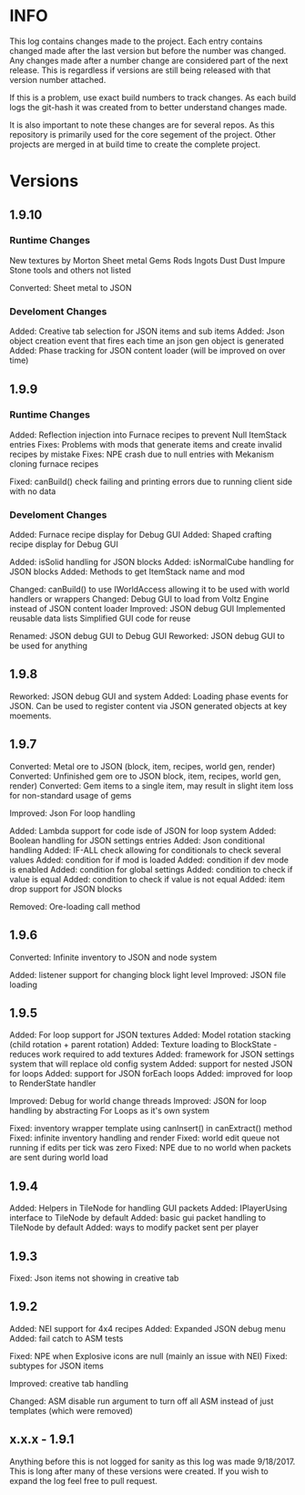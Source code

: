 # INFO
This log contains changes made to the project. Each entry contains changed made after the last version but before the number was changed. Any changes made after a number change are considered part of the next release. This is regardless if versions are still being released with that version number attached. 

If this is a problem, use exact build numbers to track changes. As each build logs the git-hash it was created from to better understand changes made.

It is also important to note these changes are for several repos. As this repository is primarily used for the core segement of the project. Other projects are merged in at build time to create the complete project. 

# Versions
## 1.9.10
### Runtime Changes
New textures by Morton
    Sheet metal
    Gems
    Rods
    Ingots
    Dust
    Dust Impure
    Stone tools
    and others not listed
    
Converted: Sheet metal to JSON

### Develoment Changes
Added: Creative tab selection for JSON items and sub items
Added: Json object creation event that fires each time an json gen object is generated
Added: Phase tracking for JSON content loader (will be improved on over time)

## 1.9.9
### Runtime Changes
Added: Reflection injection into Furnace recipes to prevent Null ItemStack entries
        Fixes: Problems with mods that generate items and create invalid recipes by mistake
        Fixes: NPE crash due to null entries with Mekanism cloning furnace recipes
     

Fixed: canBuild() check failing and printing errors due to running client side with no data

### Develoment Changes
Added: Furnace recipe display for Debug GUI
Added: Shaped crafting recipe display for Debug GUI

Added: isSolid handling for JSON blocks
Added: isNormalCube handling for JSON blocks
Added: Methods to get ItemStack name and mod

Changed: canBuild() to use IWorldAccess allowing it to be used with world handlers or wrappers
Changed: Debug GUI to load from Voltz Engine instead of JSON content loader
Improved: JSON debug GUI
          Implemented reusable data lists
          Simplified GUI code for reuse          

Renamed: JSON debug GUI to Debug GUI
Reworked: JSON debug GUI to be used for anything

## 1.9.8
Reworked: JSON debug GUI and system
Added: Loading phase events for JSON. 
       Can be used to register content via JSON generated objects at key moements.

## 1.9.7
Converted: Metal ore to JSON (block, item, recipes, world gen, render)
Converted: Unfinished gem ore to JSON block, item, recipes, world gen, render)
Converted: Gem items to a single item, may result in slight item loss for non-standard usage of gems

Improved: Json For loop handling

Added: Lambda support for code isde of JSON for loop system
Added: Boolean handling for JSON settings entries
Added: Json conditional handling
Added: IF-ALL check allowing for conditionals to check several values
Added: condition for if mod is loaded
Added: condition if dev mode is enabled
Added: condition for global settings
Added: condition to check if value is equal
Added: condition to check if value is not equal
Added: item drop support for JSON blocks

Removed: Ore-loading call method


## 1.9.6
Converted: Infinite inventory to JSON and node system

Added: listener support for changing block light level
Improved: JSON file loading

## 1.9.5
Added: For loop support for JSON textures
Added: Model rotation stacking (child rotation + parent rotation)
Added: Texture loading to BlockState - reduces work required to add textures
Added: framework for JSON settings system that will replace old config system
Added: support for nested JSON for loops
Added: support for JSON forEach loops
Added: improved for loop to RenderState handler

Improved: Debug for world change threads
Improved: JSON for loop handling by abstracting For Loops as it's own system

Fixed: inventory wrapper template using canInsert() in canExtract() method
Fixed: infinite inventory handling and render
Fixed: world edit queue not running if edits per tick was zero
Fixed: NPE due to no world when packets are sent during world load

## 1.9.4
Added: Helpers in TileNode for handling GUI packets
Added: IPlayerUsing interface to TileNode by default
Added: basic gui packet handling to TileNode by default
Added: ways to modify packet sent per player

## 1.9.3
Fixed: Json items not showing in creative tab

## 1.9.2
Added: NEI support for 4x4 recipes
Added: Expanded JSON debug menu
Added: fail catch to ASM tests

Fixed: NPE when Explosive icons are null (mainly an issue with NEI)
Fixed: subtypes for JSON items

Improved: creative tab handling

Changed: ASM disable run argument to turn off all ASM instead of just templates (which were removed)

## x.x.x - 1.9.1
Anything before this is not logged for sanity as this log was made 9/18/2017. This is long after many of these versions were created. If you wish to expand the log feel free to pull request.

